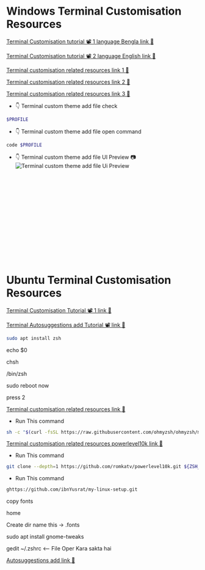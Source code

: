 # Windows Terminal Customisation Resources

[Terminal Customisation tutorial 📽️ 1 language Bengla link 🔗 ](https://www.youtube.com/watch?v=FUwEh8vh9mw)

[Terminal Customisation tutorial 📽️ 2 language English link 🔗 ](https://www.youtube.com/watch?v=u1WRkygZcMA)

[Terminal customisation related resources link 1 🔗](https://ohmyposh.dev/docs/themes)

[Terminal customisation related resources link 2 🔗](https://www.hanselman.com/blog/)

[Terminal customisation related resources link 3 🔗](https://www.hanselman.com/blog/my-ultimate-powershell-prompt-with-oh-my-posh-and-the-windows-terminal)

- 👇 Terminal custom theme add file check

```sh
$PROFILE
```

- 👇 Terminal custom theme add file open command

```sh
code $PROFILE
```

- 👇 Terminal custom theme add file UI Preview 📷
![Terminal custom theme add file Ui Preview](https://github.com/mdsomad/git-using-commands/assets/103892160/f5915298-5142-4632-8d4e-046ed638c4c8)

<br/>
<br/>
<br/>
<br/>
<br/>
<br/>
<br/>
<br/>
<br/>
<br/>
<br/>
<br/>
<br/>

# Ubuntu Terminal Customisation Resources

[Terminal Customisation Tutorial 📽️ 1 link 🔗 ](https://www.youtube.com/watch?v=PZTLIVQxxEY)

[Terminal Autosuggestions add Tutorial 📽️ link 🔗](https://www.youtube.com/watch?v=O-n21uteumg&list=PLCsPNp7CqIVN3I7tAA_-wGuTP6JnZCO80&index=15)

```sh
sudo apt install zsh
```

echo $0

chsh

/bin/zsh

sudo reboot now

press 2

[Terminal customisation related resources link 🔗](https://ohmyz.sh/#install)

- Run This command

```sh
sh -c "$(curl -fsSL https://raw.githubusercontent.com/ohmyzsh/ohmyzsh/master/tools/install.sh)"
```

[Terminal customisation related resources powerlevel10k link 🔗](ttps://github.com/romkatv/powerlevel10k?tab=readme-ov-file#oh-my-zsh)

- Run This command

```sh
git clone --depth=1 https://github.com/romkatv/powerlevel10k.git ${ZSH_CUSTOM:-$HOME/.oh-my-zsh/custom}/themes/powerlevel10k
```

- Run This command

```sh
ghttps://github.com/ibnYusrat/my-linux-setup.git
```

copy fonts

home

Create dir name this -> .fonts

sudo apt install gnome-tweaks

gedit ~/.zshrc <-- File Oper Kara sakta hai

[Autosuggestions add link 🔗](https://github.com/zsh-users/zsh-autosuggestions/blob/master/INSTALL.md)
